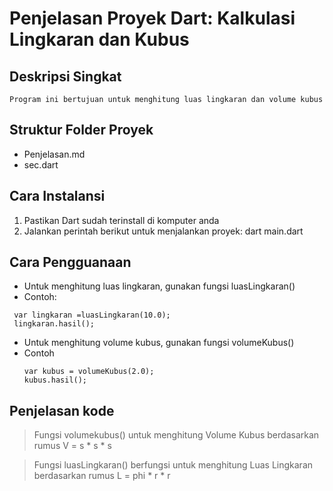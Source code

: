 # Penjelasan Proyek Dart: Kalkulasi Lingkaran dan Kubus

## Deskripsi Singkat
    Program ini bertujuan untuk menghitung luas lingkaran dan volume kubus 

## Struktur Folder Proyek 
- Penjelasan.md
- sec.dart
  
## Cara Instalansi 
1. Pastikan Dart sudah terinstall di komputer anda 
2. Jalankan perintah berikut untuk  menjalankan proyek: dart main.dart
   
## Cara Pengguanaan 
- Untuk menghitung luas lingkaran, gunakan fungsi  luasLingkaran()
- Contoh:
  
 ```
  var lingkaran =luasLingkaran(10.0);
  lingkaran.hasil();
 ```

- Untuk menghitung volume kubus, gunakan fungsi volumeKubus()
- Contoh
  ```
  var kubus = volumeKubus(2.0);
  kubus.hasil(); 
  ```

## Penjelasan kode 
> Fungsi volumekubus() untuk menghitung Volume Kubus berdasarkan rumus V = s * s * s

> Fungsi luasLingkaran() berfungsi untuk menghitung Luas Lingkaran berdasarkan rumus L = phi * r * r